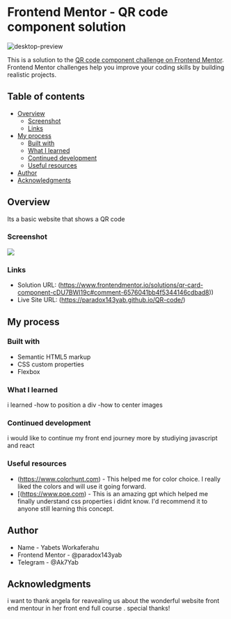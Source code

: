# Frontend Mentor - QR code component solution
![desktop-preview](https://github.com/paradox143yab/QR-code/assets/121293066/6d45eec3-9630-47ca-b3ae-e6c5705ed6cf)

This is a solution to the [QR code component challenge on Frontend Mentor](https://www.frontendmentor.io/challenges/qr-code-component-iux_sIO_H). Frontend Mentor challenges help you improve your coding skills by building realistic projects. 

## Table of contents

- [Overview](#overview)
  - [Screenshot](#screenshot)
  - [Links](#links)
- [My process](#my-process)
  - [Built with](#built-with)
  - [What I learned](#what-i-learned)
  - [Continued development](#continued-development)
  - [Useful resources](#useful-resources)
- [Author](#author)
- [Acknowledgments](#acknowledgments)


## Overview
Its a basic website that shows a QR code
### Screenshot

![](./screenshot.jpg)


### Links

- Solution URL: (https://www.frontendmentor.io/solutions/qr-card-component-cDU7BWI19c#comment-6576041bb4f5344146cdbad8))
- Live Site URL: (https://paradox143yab.github.io/QR-code/)

## My process

### Built with

- Semantic HTML5 markup
- CSS custom properties
- Flexbox
### What I learned
i learned -how to position a div 
          -how to center images 

### Continued development
 i would like to continue my front end journey more by studiying javascript and react
### Useful resources

- (https://www.colorhunt.com) - This helped me for color choice. I really liked the colors and will use it going forward.
- [(https://www.poe.com) - This is an amazing gpt which helped me finally understand css properties i didnt know. I'd recommend it to anyone still learning this concept.


## Author

- Name - Yabets Workaferahu
- Frontend Mentor - @paradox143yab
- Telegram - @Ak7Yab

## Acknowledgments
i want to thank angela for reavealing us about the wonderful website front end mentour in her front end full course . special thanks!
